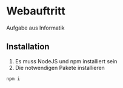 # Webauftritt

Aufgabe aus Informatik

## Installation

1. Es muss NodeJS und npm installiert sein
2. Die notwendigen Pakete installieren

```sh
npm i
```